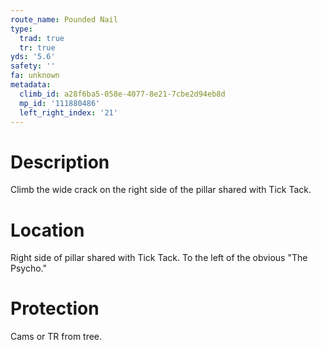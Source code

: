 ```yaml
---
route_name: Pounded Nail
type:
  trad: true
  tr: true
yds: '5.6'
safety: ''
fa: unknown
metadata:
  climb_id: a28f6ba5-058e-4077-8e21-7cbe2d94eb8d
  mp_id: '111880486'
  left_right_index: '21'
---
```

# Description
Climb the wide crack on the right side of the pillar shared with Tick Tack.

# Location
Right side of pillar shared with Tick Tack. To the left of the obvious "The Psycho."

# Protection
Cams or TR from tree.
